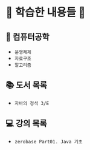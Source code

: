 # 👣 학습한 내용들 👣


## 📝 컴퓨터공학
- `운영체제`
- `자료구조`
- `알고리즘`

## 📚 도서 목록
- `자바의 정석 3/E`

## 💻 강의 목록
- `zerobase Part01. Java 기초`
